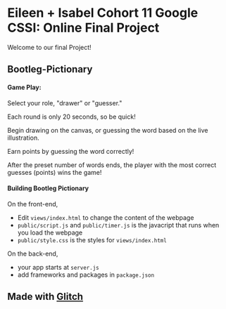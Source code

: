 # Eileen + Isabel Cohort 11 Google CSSI: Online Final Project

Welcome to our final Project!


## Bootleg-Pictionary

#### Game Play: 

  Select your role, "drawer" or "guesser."
  
  Each round is only 20 seconds, so be quick!
  
  Begin drawing on the canvas, or guessing the word based on the live illustration.
  
  Earn points by guessing the word correctly!
  
  After the preset number of words ends, the player with the most correct guesses (points) wins the game!
  

#### Building Bootleg Pictionary

On the front-end,

- Edit `views/index.html` to change the content of the webpage
- `public/script.js` and `public/timer.js` is the javacript that runs when you load the webpage
- `public/style.css` is the styles for `views/index.html`

On the back-end,

- your app starts at `server.js`
- add frameworks and packages in `package.json`


## Made with [Glitch](https://glitch.com/) 

